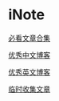 # iNote
[必看文章合集](https://github.com/spring2613/iNote/blob/master/Awesome-article/%E5%BF%85%E7%9C%8B%E6%96%87%E7%AB%A0.md)

[优秀中文博客](https://github.com/spring2613/iNote/blob/master/Awesome-article/%E4%B8%AD%E6%96%87%E6%8A%80%E6%9C%AF%E5%8D%9A%E5%AE%A2.md)

[优秀英文博客](https://github.com/spring2613/iNote/blob/master/Awesome-article/%E8%8B%B1%E6%96%87%E6%8A%80%E6%9C%AF%E5%8D%9A%E5%AE%A2.md)



[临时收集文章](https://github.com/spring2613/iNote/blob/master/Awesome-article/%E4%B8%B4%E6%97%B6%E6%94%B6%E9%9B%86%E6%96%87%E7%AB%A0.md)









